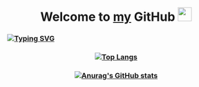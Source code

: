 ### <h1 align="center">Welcome to <a href="https://github.com/andronik-GitHub" target="_blank">my</a> GitHub <img src="https://github.com/blackcater/blackcater/raw/main/images/Hi.gif" height="32"/></h1>

### <a href="https://git.io/typing-svg"><img src="https://readme-typing-svg.herokuapp.com?font=Fira+Code&size=90&duration=3000&pause=1000&width=1267&height=140&lines=Full-stack-developer" alt="Typing SVG" /></a>


### <p align="center">[![Top Langs](https://github-readme-stats.vercel.app/api/top-langs/?username=andronik-GitHub&layout=compact&theme=dark)](https://github.com/andronik-GitHub/github-readme-stats)</p>

### <p align="center">[![Anurag's GitHub stats](https://github-readme-stats.vercel.app/api?username=andronik-GitHub&show_icons=true&theme=dark)](https://github.com/andronik-GitHub/github-readme-stats)</p>



